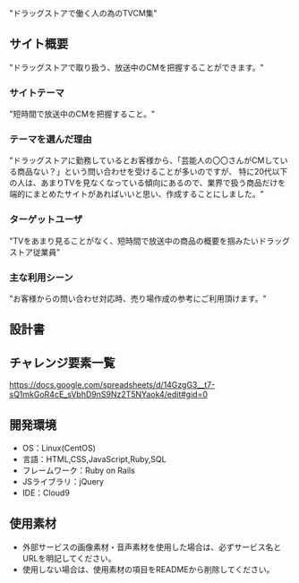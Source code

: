 "ドラッグストアで働く人の為のTVCM集"

## サイト概要
"ドラッグストアで取り扱う、放送中のCMを把握することができます。"

### サイトテーマ
"短時間で放送中のCMを把握すること。"

### テーマを選んだ理由
"ドラッグストアに勤務しているとお客様から、「芸能人の〇〇さんがCMしている商品ない？」という問い合わせを受けることが多いのですが、
特に20代以下の人は、あまりTVを見なくなっている傾向にあるので、業界で扱う商品だけを端的にまとめたサイトがあればいいと思い、作成することにしました。"		

### ターゲットユーザ
"TVをあまり見ることがなく、短時間で放送中の商品の概要を掴みたいドラッグストア従業員"			
				
### 主な利用シーン
"お客様からの問い合わせ対応時、売り場作成の参考にご利用頂けます。"

## 設計書


## チャレンジ要素一覧
https://docs.google.com/spreadsheets/d/14GzgG3__t7-sQ1mkGoR4cE_sVbhD9nS9Nz2T5NYaok4/edit#gid=0

## 開発環境
- OS：Linux(CentOS)
- 言語：HTML,CSS,JavaScript,Ruby,SQL
- フレームワーク：Ruby on Rails
- JSライブラリ：jQuery
- IDE：Cloud9

## 使用素材
- 外部サービスの画像素材・音声素材を使用した場合は、必ずサービス名とURLを明記してください。
- 使用しない場合は、使用素材の項目をREADMEから削除してください。
